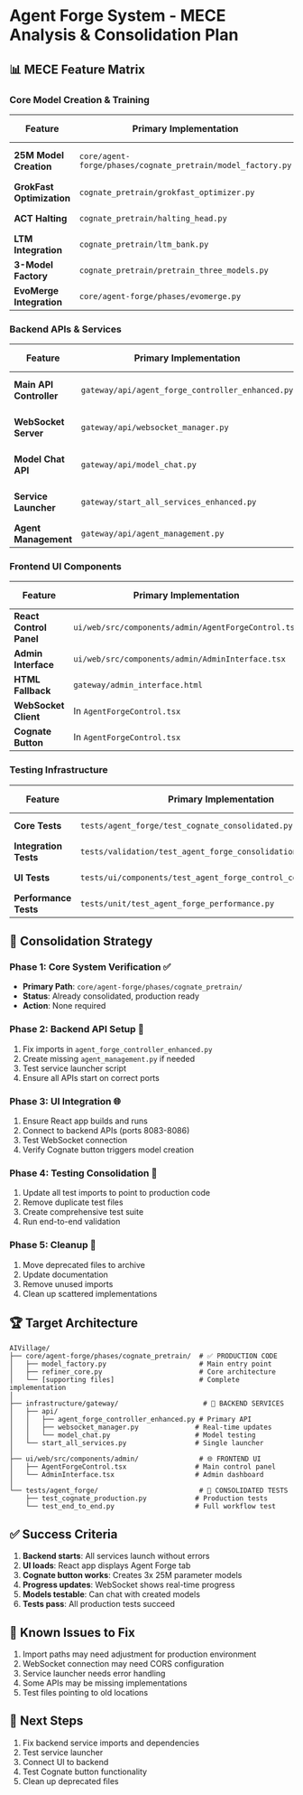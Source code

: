 # Agent Forge System - MECE Analysis & Consolidation Plan

## 📊 MECE Feature Matrix

### Core Model Creation & Training

| Feature | Primary Implementation | Secondary Implementations | Status | Action Required |
|---------|----------------------|---------------------------|---------|-----------------|
| **25M Model Creation** | `core/agent-forge/phases/cognate_pretrain/model_factory.py` | `cognate_creator.py`, `refiner_core.py` | ✅ Production Ready | Use as-is |
| **GrokFast Optimization** | `cognate_pretrain/grokfast_optimizer.py` | None found | ✅ Complete | Use as-is |
| **ACT Halting** | `cognate_pretrain/halting_head.py` | None found | ✅ Complete | Use as-is |
| **LTM Integration** | `cognate_pretrain/ltm_bank.py` | `memory_cross_attn.py` | ✅ Complete | Use as-is |
| **3-Model Factory** | `cognate_pretrain/pretrain_three_models.py` | `model_factory.py` | ✅ Complete | Use primary |
| **EvoMerge Integration** | `core/agent-forge/phases/evomerge.py` | `simulate_50gen_evomerge.py` | ✅ Complete | Use as-is |

### Backend APIs & Services

| Feature | Primary Implementation | Secondary Implementations | Status | Action Required |
|---------|----------------------|---------------------------|---------|-----------------|
| **Main API Controller** | `gateway/api/agent_forge_controller_enhanced.py` | `agent_forge_controller.py` | ⚠️ Needs Testing | Test & fix imports |
| **WebSocket Server** | `gateway/api/websocket_manager.py` | `websocket_server.py` | ⚠️ Needs Testing | Test connection |
| **Model Chat API** | `gateway/api/model_chat.py` | None found | ⚠️ Needs Testing | Implement fully |
| **Service Launcher** | `gateway/start_all_services_enhanced.py` | Multiple starters | ⚠️ Needs Testing | Test & consolidate |
| **Agent Management** | `gateway/api/agent_management.py` | None found | ❌ Missing | Create if needed |

### Frontend UI Components

| Feature | Primary Implementation | Secondary Implementations | Status | Action Required |
|---------|----------------------|---------------------------|---------|-----------------|
| **React Control Panel** | `ui/web/src/components/admin/AgentForgeControl.tsx` | None | ✅ Complete | Connect to backend |
| **Admin Interface** | `ui/web/src/components/admin/AdminInterface.tsx` | None | ✅ Complete | Add Agent Forge tab |
| **HTML Fallback** | `gateway/admin_interface.html` | `agent-forge-control.html` | ✅ Complete | Use as fallback |
| **WebSocket Client** | In `AgentForgeControl.tsx` | `websocket_test.html` | ✅ Complete | Test connection |
| **Cognate Button** | In `AgentForgeControl.tsx` | None | ✅ Exists | Test functionality |

### Testing Infrastructure

| Feature | Primary Implementation | Secondary Implementations | Status | Action Required |
|---------|----------------------|---------------------------|---------|-----------------|
| **Core Tests** | `tests/agent_forge/test_cognate_consolidated.py` | Multiple scattered | ⚠️ Needs Update | Point to production |
| **Integration Tests** | `tests/validation/test_agent_forge_consolidation.py` | Multiple | ⚠️ Needs Update | Consolidate |
| **UI Tests** | `tests/ui/components/test_agent_forge_control_consolidated.tsx` | None | ✅ Complete | Run tests |
| **Performance Tests** | `tests/unit/test_agent_forge_performance.py` | Duplicates | ⚠️ Has Duplicates | Remove duplicates |

## 🎯 Consolidation Strategy

### Phase 1: Core System Verification ✅
- **Primary Path**: `core/agent-forge/phases/cognate_pretrain/`
- **Status**: Already consolidated, production ready
- **Action**: None required

### Phase 2: Backend API Setup 🔧
1. Fix imports in `agent_forge_controller_enhanced.py`
2. Create missing `agent_management.py` if needed
3. Test service launcher script
4. Ensure all APIs start on correct ports

### Phase 3: UI Integration 🌐
1. Ensure React app builds and runs
2. Connect to backend APIs (ports 8083-8086)
3. Test WebSocket connection
4. Verify Cognate button triggers model creation

### Phase 4: Testing Consolidation 🧪
1. Update all test imports to point to production code
2. Remove duplicate test files
3. Create comprehensive test suite
4. Run end-to-end validation

### Phase 5: Cleanup 🧹
1. Move deprecated files to archive
2. Update documentation
3. Remove unused imports
4. Clean up scattered implementations

## 🏆 Target Architecture

```
AIVillage/
├── core/agent-forge/phases/cognate_pretrain/  # ✅ PRODUCTION CODE
│   ├── model_factory.py                       # Main entry point
│   ├── refiner_core.py                        # Core architecture
│   └── [supporting files]                     # Complete implementation
│
├── infrastructure/gateway/                     # 🔧 BACKEND SERVICES
│   ├── api/
│   │   ├── agent_forge_controller_enhanced.py # Primary API
│   │   ├── websocket_manager.py              # Real-time updates
│   │   └── model_chat.py                     # Model testing
│   └── start_all_services.py                 # Single launcher
│
├── ui/web/src/components/admin/               # 🌐 FRONTEND UI
│   ├── AgentForgeControl.tsx                 # Main control panel
│   └── AdminInterface.tsx                    # Admin dashboard
│
└── tests/agent_forge/                         # 🧪 CONSOLIDATED TESTS
    ├── test_cognate_production.py            # Production tests
    └── test_end_to_end.py                    # Full workflow test
```

## ✅ Success Criteria

1. **Backend starts**: All services launch without errors
2. **UI loads**: React app displays Agent Forge tab
3. **Cognate button works**: Creates 3x 25M parameter models
4. **Progress updates**: WebSocket shows real-time progress
5. **Models testable**: Can chat with created models
6. **Tests pass**: All production tests succeed

## 🚨 Known Issues to Fix

1. Import paths may need adjustment for production environment
2. WebSocket connection may need CORS configuration
3. Service launcher needs error handling
4. Some APIs may be missing implementations
5. Test files pointing to old locations

## 🎯 Next Steps

1. Fix backend service imports and dependencies
2. Test service launcher
3. Connect UI to backend
4. Test Cognate button functionality
5. Clean up deprecated files
